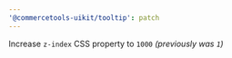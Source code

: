 ```yaml
---
'@commercetools-uikit/tooltip': patch
---
```


Increase `z-index` CSS property to `1000` _(previously was `1`)_
